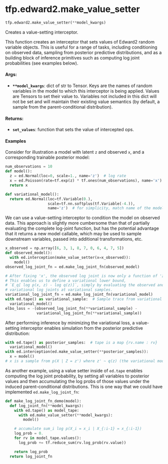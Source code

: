 <div itemscope itemtype="http://developers.google.com/ReferenceObject">
<meta itemprop="name" content="tfp.edward2.make_value_setter" />
<meta itemprop="path" content="Stable" />
</div>

# tfp.edward2.make_value_setter

``` python
tfp.edward2.make_value_setter(**model_kwargs)
```

Creates a value-setting interceptor.

This function creates an interceptor that sets values of Edward2 random
variable objects. This is useful for a range of tasks, including conditioning
on observed data, sampling from posterior predictive distributions, and as a
building block of inference primitives such as computing log joint
probabilities (see examples below).

#### Args:

* <b>`**model_kwargs`</b>: dict of str to Tensor. Keys are the names of random
    variables in the model to which this interceptor is being applied. Values
    are Tensors to set their value to. Variables not included in this dict
    will not be set and will maintain their existing value semantics (by
    default, a sample from the parent-conditional distribution).


#### Returns:

* <b>`set_values`</b>: function that sets the value of intercepted ops.

#### Examples

Consider for illustration a model with latent `z` and
observed `x`, and a corresponding trainable posterior model:

```python
num_observations = 10
def model():
  z = ed.Normal(loc=0, scale=1., name='z')  # log rate
  x = ed.Poisson(rate=tf.exp(z) * tf.ones(num_observations), name='x')
  return x

def variational_model():
  return ed.Normal(loc=tf.Variable(0.),
                   scale=tf.nn.softplus(tf.Variable(-4.)),
                   name='z')  # for simplicity, match name of the model RV.
```

We can use a value-setting interceptor to condition the model on observed
data. This approach is slightly more cumbersome than that of partially
evaluating the complete log-joint function, but has the potential advantage
that it returns a new model callable, which may be used to sample downstream
variables, passed into additional transformations, etc.

```python
x_observed = np.array([6, 3, 1, 8, 7, 0, 6, 4, 7, 5])
def observed_model():
  with ed.interception(make_value_setter(x=x_observed)):
    model()
observed_log_joint_fn = ed.make_log_joint_fn(observed_model)

# After fixing 'x', the observed log joint is now only a function of 'z'.
# This enables us to define a variational lower bound,
# `E_q[ log p(x, z) - log q(z)]`, simply by evaluating the observed and
# variational log joints at variational samples.
variational_log_joint_fn = ed.make_log_joint_fn(variational_model)
with ed.tape() as variational_sample:  # Sample trace from variational model.
  variational_model()
elbo_loss = -(observed_log_joint_fn(**variational_sample) -
              variational_log_joint_fn(**variational_sample))
```

After performing inference by minimizing the variational loss, a value-setting
interceptor enables simulation from the posterior predictive distribution:

```python
with ed.tape() as posterior_samples:  # tape is a map {rv.name : rv}
  variational_model()
with ed.interception(ed.make_value_setter(**posterior_samples)):
  x = model()
# x is a sample from p(X | Z = z') where z' ~ q(z) (the variational model)
```

As another example, using a value setter inside of `ed.tape` enables
computing the log joint probability, by setting all variables to
posterior values and then accumulating the log probs of those values under
the induced parent-conditional distributions. This is one way that we could
have implemented `ed.make_log_joint_fn`:

```python
def make_log_joint_fn_demo(model):
  def log_joint_fn(**model_kwargs):
    with ed.tape() as model_tape:
      with ed.make_value_setter(**model_kwargs):
        model()

    # accumulate sum_i log p(X_i = x_i | X_{:i-1} = x_{:i-1})
    log_prob = 0.
    for rv in model_tape.values():
      log_prob += tf.reduce_sum(rv.log_prob(rv.value))

    return log_prob
  return log_joint_fn
```